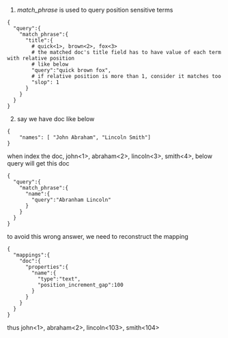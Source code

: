 1. *match_phrase* is used to query position sensitive terms
```
{
  "query":{
    "match_phrase":{
      "title":{
        # quick<1>, brown<2>, fox<3>
        # the matched doc's title field has to have value of each term with relative position
        # like below
        "query":"quick brown fox",
        # if relative position is more than 1, consider it matches too
        "slop": 1
      }
    }
  }
}
```

2. say we have doc like below
```
{
    "names": [ "John Abraham", "Lincoln Smith"]
}
```
when index the doc, john<1>, abraham<2>, lincoln<3>, smith<4>, below query will get this doc
```
{
  "query":{
    "match_phrase":{
      "name":{
        "query":"Abranham Lincoln"
      }
    }
  }
}
```
to avoid this wrong answer, we need to reconstruct the mapping
```
{
  "mappings":{
    "doc":{
      "properties":{
        "name":{
          "type":"text",
          "position_increment_gap":100
        }
      }
    }
  }
}
```
thus john<1>, abraham<2>, lincoln<103>, smith<104>
